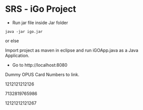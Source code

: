 # SRS - iGo Project

- Run jar file inside Jar folder

```
java -jar igo.jar
```

or else

Import project as maven in eclipse and run iGOApp.java as a Java Application.

- Go to http://localhost:8080


Dummy OPUS Card Numbers to link.

1212121212126

7132819765986

12121212121267
